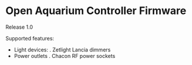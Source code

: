 # Open Aquarium Controller Firmware
Release 1.0

Supported features:
- Light devices:
  . Zetlight Lancia dimmers
- Power outlets
  . Chacon RF power sockets

